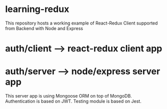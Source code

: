 # learning-redux

This repository hosts a working example of React-Redux Client supported from Backend with Node and Express

# auth/client --> react-redux client app
# auth/server --> node/express server app

This server app is using Mongoose ORM on top of MongoDB.
Authentication is based on JWT.
Testing module is based on Jest.
